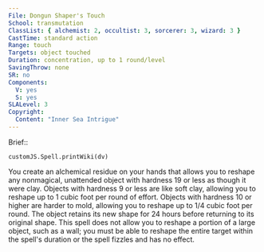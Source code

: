 ```yaml
---
File: Dongun Shaper's Touch
School: transmutation
ClassList: { alchemist: 2, occultist: 3, sorcerer: 3, wizard: 3 }
CastTime: standard action
Range: touch
Targets: object touched
Duration: concentration, up to 1 round/level
SavingThrow: none
SR: no
Components:
  V: yes
  S: yes
SLALevel: 3
Copyright:
  Content: "Inner Sea Intrigue"
---
```

Brief:: 

```dataviewjs
customJS.Spell.printWiki(dv)
```

You create an alchemical residue on your hands that allows you to reshape any nonmagical, unattended object with  hardness 19 or less as though it were clay. Objects with hardness 9 or less are like soft clay, allowing you to reshape up to 1 cubic foot per round of effort. Objects with hardness 10 or higher are harder to mold, allowing you to reshape up to 1/4 cubic foot per round. The object retains its new shape for 24 hours before returning to its original shape. This spell does not allow you to reshape a portion of a large object, such as a wall; you must be able to reshape the entire target within the spell's duration or the spell fizzles and has no effect.
